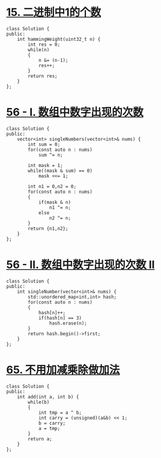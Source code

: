 # [15. 二进制中1的个数](https://leetcode-cn.com/problems/er-jin-zhi-zhong-1de-ge-shu-lcof/)

```
class Solution {
public:
    int hammingWeight(uint32_t n) {
        int res = 0;
        while(n)
        {
            n &= (n-1);
            res++;
        }
        return res;
    }
};
```

# [56 - I. 数组中数字出现的次数](https://leetcode-cn.com/problems/shu-zu-zhong-shu-zi-chu-xian-de-ci-shu-lcof/)

```
class Solution {
public:
    vector<int> singleNumbers(vector<int>& nums) {
        int sum = 0;
        for(const auto n : nums)
            sum ^= n;
        
        int mask = 1;
        while((mask & sum) == 0)
            mask <<= 1;

        int n1 = 0,n2 = 0;
        for(const auto n : nums)
        {
            if(mask & n)
                n1 ^= n;
            else
                n2 ^= n;
        }
        return {n1,n2};
    }
};
```

# [56 - II. 数组中数字出现的次数 II](https://leetcode-cn.com/problems/shu-zu-zhong-shu-zi-chu-xian-de-ci-shu-ii-lcof/)

```
class Solution {
public:
    int singleNumber(vector<int>& nums) {
        std::unordered_map<int,int> hash;
        for(const auto n : nums)
        {
            hash[n]++;
            if(hash[n] == 3)
                hash.erase(n);
        }
        return hash.begin()->first;
    }
};
```

# [65. 不用加减乘除做加法](https://leetcode-cn.com/problems/bu-yong-jia-jian-cheng-chu-zuo-jia-fa-lcof/)

```
class Solution {
public:
    int add(int a, int b) {
        while(b)
        {
            int tmp = a ^ b;
            int carry = (unsigned)(a&b) << 1;
            b = carry;
            a = tmp;
        }
        return a;
    }
};
```

